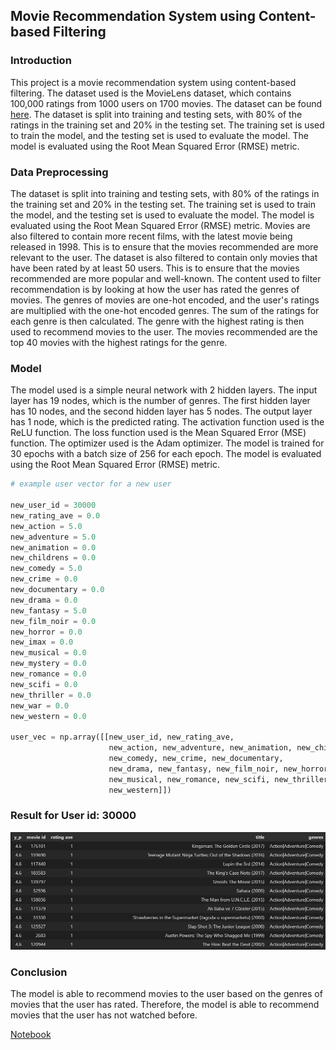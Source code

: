 ## Movie Recommendation System using Content-based Filtering

### Introduction

This project is a movie recommendation system using content-based filtering. The dataset used is the MovieLens dataset, which contains 100,000 ratings from 1000 users on 1700 movies. The dataset can be found [here](https://grouplens.org/datasets/movielens/). The dataset is split into training and testing sets, with 80% of the ratings in the training set and 20% in the testing set. The training set is used to train the model, and the testing set is used to evaluate the model. The model is evaluated using the Root Mean Squared Error (RMSE) metric.

### Data Preprocessing

The dataset is split into training and testing sets, with 80% of the ratings in the training set and 20% in the testing set. The training set is used to train the model, and the testing set is used to evaluate the model. The model is evaluated using the Root Mean Squared Error (RMSE) metric. Movies are also filtered to contain more recent films, with the latest movie being released in 1998. This is to ensure that the movies recommended are more relevant to the user. The dataset is also filtered to contain only movies that have been rated by at least 50 users. This is to ensure that the movies recommended are more popular and well-known. The content used to filter recommendation is by looking at how the user has rated the genres of movies. The genres of movies are one-hot encoded, and the user's ratings are multiplied with the one-hot encoded genres. The sum of the ratings for each genre is then calculated. The genre with the highest rating is then used to recommend movies to the user. The movies recommended are the top 40 movies with the highest ratings for the genre.

### Model

The model used is a simple neural network with 2 hidden layers. The input layer has 19 nodes, which is the number of genres. The first hidden layer has 10 nodes, and the second hidden layer has 5 nodes. The output layer has 1 node, which is the predicted rating. The activation function used is the ReLU function. The loss function used is the Mean Squared Error (MSE) function. The optimizer used is the Adam optimizer. The model is trained for 30 epochs with a batch size of 256 for each epoch. The model is evaluated using the Root Mean Squared Error (RMSE) metric.


```python
# example user vector for a new user

new_user_id = 30000
new_rating_ave = 0.0
new_action = 5.0
new_adventure = 5.0
new_animation = 0.0
new_childrens = 0.0
new_comedy = 5.0
new_crime = 0.0
new_documentary = 0.0
new_drama = 0.0
new_fantasy = 5.0
new_film_noir = 0.0
new_horror = 0.0
new_imax = 0.0
new_musical = 0.0
new_mystery = 0.0
new_romance = 0.0
new_scifi = 0.0
new_thriller = 0.0
new_war = 0.0
new_western = 0.0

user_vec = np.array([[new_user_id, new_rating_ave,
                      new_action, new_adventure, new_animation, new_childrens,
                      new_comedy, new_crime, new_documentary,
                      new_drama, new_fantasy, new_film_noir, new_horror, new_imax, new_mystery,
                      new_musical, new_romance, new_scifi, new_thriller, new_war, 
                      new_western]])
```

### Result for User id: 30000

![Alt text](image.png)

### Conclusion

The model is able to recommend movies to the user based on the genres of movies that the user has rated. Therefore, the model is able to recommend movies that the user has not watched before.

[Notebook](movieRec-train.ipynb)